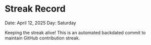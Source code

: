 # Streak Record

Date: April 12, 2025
Day: Saturday

Keeping the streak alive! This is an automated backdated commit to maintain GitHub contribution streak.